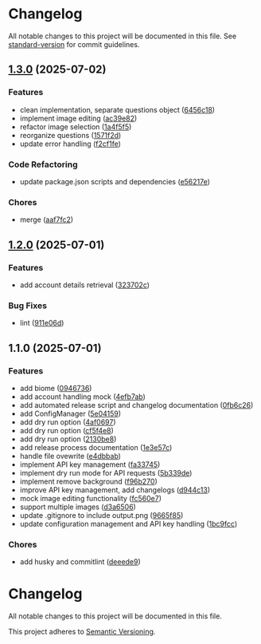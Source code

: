 # Changelog

All notable changes to this project will be documented in this file. See [standard-version](https://github.com/conventional-changelog/standard-version) for commit guidelines.

## [1.3.0](https://github.com/letanure/photoroom-cli/compare/v1.2.0...v1.3.0) (2025-07-02)


### Features

* clean implementation, separate questions object ([6456c18](https://github.com/letanure/photoroom-cli/commit/6456c185f870300eba0b627c470f5a11102701af))
* implement image editing ([ac39e82](https://github.com/letanure/photoroom-cli/commit/ac39e8289a9cb16bf4faf5fed412f8257f866d45))
* refactor image selection ([1a4f5f5](https://github.com/letanure/photoroom-cli/commit/1a4f5f5feb68d9b6ad9214f9755a22c42ac5fc87))
* reorganize questions ([1571f2d](https://github.com/letanure/photoroom-cli/commit/1571f2d6fd0d7a681118ab307b19839abf31ad8e))
* update error handling ([f2cf1fe](https://github.com/letanure/photoroom-cli/commit/f2cf1feff7746289146426372882c79dd48ac6de))


### Code Refactoring

* update package.json scripts and dependencies ([e56217e](https://github.com/letanure/photoroom-cli/commit/e56217ef5305596582cccfb000d046914fb3cf4c))


### Chores

* merge ([aaf7fc2](https://github.com/letanure/photoroom-cli/commit/aaf7fc2908eb91fa40de8d9f1e86eb50f9c7c55c))

## [1.2.0](https://github.com/letanure/photoroom-cli/compare/v1.1.0...v1.2.0) (2025-07-01)


### Features

* add account details retrieval ([323702c](https://github.com/letanure/photoroom-cli/commit/323702c62b0401cfee4f63795c03f3145f67fa24))


### Bug Fixes

* lint ([911e06d](https://github.com/letanure/photoroom-cli/commit/911e06d625a6494e0df365c834d625ab908cec03))

## 1.1.0 (2025-07-01)


### Features

*  add biome ([0946736](https://github.com/letanure/photoroom-cli/commit/0946736ec253ed6501fbf80c486afeaa7c8d7413))
* add account handling mock ([4efb7ab](https://github.com/letanure/photoroom-cli/commit/4efb7ababe58652203379298bf2e21d630f7d8f7))
* add automated release script and changelog documentation ([0fb6c26](https://github.com/letanure/photoroom-cli/commit/0fb6c26203ee6208bf2a82528c973456fee48c47))
* add ConfigManager ([5e04159](https://github.com/letanure/photoroom-cli/commit/5e04159ac01193b96d1eae673b9c3a449944e55b))
* add dry run option ([4af0697](https://github.com/letanure/photoroom-cli/commit/4af0697bf426cb4113f66414613342f3c9711920))
* add dry run option ([cf5f4e8](https://github.com/letanure/photoroom-cli/commit/cf5f4e83844b85aa6a13ed887c801af0b85e6a1a))
* add dry run option ([2130be8](https://github.com/letanure/photoroom-cli/commit/2130be8ece950be7620877c6192e4d4ef2a61158))
* add release process documentation ([1e3e57c](https://github.com/letanure/photoroom-cli/commit/1e3e57c6092bbda67feb994eefaff8c7f24313a0))
* handle file ovewrite ([e4dbbab](https://github.com/letanure/photoroom-cli/commit/e4dbbab6ecdbce124d83aff5ee210b3e70879b4f))
* implement API key management ([fa33745](https://github.com/letanure/photoroom-cli/commit/fa33745ff9ede2ee5c552755f36c5270735453e8))
* implement dry run mode for API requests ([5b339de](https://github.com/letanure/photoroom-cli/commit/5b339de008a8e3c525e88b35e638d64e1ceeadf6))
* implement remove background ([f96b270](https://github.com/letanure/photoroom-cli/commit/f96b270f7255276dadbb1cd93e0bee58729c989f))
* improve API key management, add changelogs ([d944c13](https://github.com/letanure/photoroom-cli/commit/d944c13d3573c9e2214f6d44fcc09780ef878358))
* mock image editing functionality ([fc560e7](https://github.com/letanure/photoroom-cli/commit/fc560e74ca92e5b33b4dca631a5deb155c71bda5))
* support  multiple images ([d3a6506](https://github.com/letanure/photoroom-cli/commit/d3a65061a0243935cbe97e96bb42d758cf38881c))
* update .gitignore to include output.png ([9665f85](https://github.com/letanure/photoroom-cli/commit/9665f85f595ec27737295cead8ad51e4240518b1))
* update configuration management and API key handling ([1bc9fcc](https://github.com/letanure/photoroom-cli/commit/1bc9fcc8ac459ef4b6374d0eefdde26ab21f4019))


### Chores

*  add husky and commitlint ([deeede9](https://github.com/letanure/photoroom-cli/commit/deeede9259a214d14c0fb6395f342da991ae8a2f))

# Changelog

All notable changes to this project will be documented in this file.

This project adheres to [Semantic Versioning](https://semver.org/spec/v2.0.0.html).